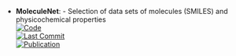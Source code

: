 - **MoleculeNet**: - Selection of data sets of molecules (SMILES) and physicochemical properties  
	[![Code](https://img.shields.io/github/stars/GLambard/Molecules_Dataset_Collection?style=for-the-badge&logo=github)](https://github.com/GLambard/Molecules_Dataset_Collection?tab=readme-ov-file)  
	[![Last Commit](https://img.shields.io/github/last-commit/GLambard/Molecules_Dataset_Collection?style=for-the-badge&logo=github)](https://github.com/GLambard/Molecules_Dataset_Collection?tab=readme-ov-file)  
	[![Publication](https://img.shields.io/badge/Publication-Citations:0-blue?style=for-the-badge&logo=bookstack)](https://doi.org/10.48550/arXiv.1703.00564)  
